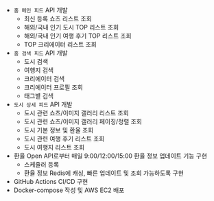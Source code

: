 - `홈 메인 피드` API 개발
  - 최신 등록 쇼츠 리스트 조회
  - 해외/국내 인기 도시 TOP 리스트 조회
  - 해외/국내 인기 여행 후기 TOP 리스트 조회
  - TOP 크리에이터 리스트 조회
- `홈 검색 피드` API 개발
  - 도시 검색
  - 여행지 검색
  - 크리에이터 검색
  - 크리에이터 프로필 조회
  - 태그별 검색
- `도시 상세 피드` API 개발
  - 도시 관련 쇼츠/이미지 갤러리 리스트 조회
  - 도시 관련 쇼츠/이미지 갤러리 페이징/정렬 조회
  - 도시 기본 정보 및 환율 조회
  - 도시 관련 여행 후기 리스트 조회
  - 도시 여행지 리스트 조회
- 환율 Open API로부터 매일 9:00/12:00/15:00 환율 정보 업데이트 기능 구현
  - 스케줄러 등록
  - 환율 정보 Redis에 캐싱, 빠른 업데이트 및 조회 가능하도록 구현
- GitHub Actions CI/CD 구현
- Docker-compose 작성 및 AWS EC2 배포